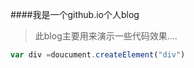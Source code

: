 ####我是一个github.io个人blog
> 此blog主要用来演示一些代码效果....

```javascript
var div =doucument.createElement("div")
```
